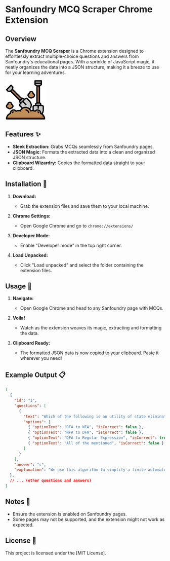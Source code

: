 # Sanfoundry MCQ Scraper Chrome Extension

## Overview

The **Sanfoundry MCQ Scraper** is a Chrome extension designed to effortlessly extract multiple-choice questions and answers from Sanfoundry's educational pages. With a sprinkle of JavaScript magic, it neatly organizes the data into a JSON structure, making it a breeze to use for your learning adventures.

![Sanfoundry MCQ Scraper](./images/icon128.png)

## Features ✨

- **Sleek Extraction:** Grabs MCQs seamlessly from Sanfoundry pages.
- **JSON Magic:** Formats the extracted data into a clean and organized JSON structure.
- **Clipboard Wizardry:** Copies the formatted data straight to your clipboard.

## Installation 🚀

1. **Download:**
   - Grab the extension files and save them to your local machine.

2. **Chrome Settings:**
   - Open Google Chrome and go to `chrome://extensions/`

3. **Developer Mode:**
   - Enable "Developer mode" in the top right corner.

4. **Load Unpacked:**
   - Click "Load unpacked" and select the folder containing the extension files.

## Usage 🎉

1. **Navigate:**
   - Open Google Chrome and head to any Sanfoundry page with MCQs.

2. **Voila!**
   - Watch as the extension weaves its magic, extracting and formatting the data.

3. **Clipboard Ready:**
   - The formatted JSON data is now copied to your clipboard. Paste it wherever you need!

## Example Output 📋

```json
[
  {
    "id": "1",
    "questions": [
      {
        "text": "Which of the following is an utility of state elimination phenomenon?",
        "options": [
          { "optionText": "DFA to NFA", "isCorrect": false },
          { "optionText": "NFA to DFA", "isCorrect": false },
          { "optionText": "DFA to Regular Expression", "isCorrect": true },
          { "optionText": "All of the mentioned", "isCorrect": false }
        ]
      }
    ],
    "answer": "c",
    "explanation": "We use this algorithm to simplify a finite automaton to regular expression or vice versa. We eliminate states while converting given finite automata to its corresponding regular expression."
  },
  // ... (other questions and answers)
]

```

## Notes 📝

- Ensure the extension is enabled on Sanfoundry pages.
- Some pages may not be supported, and the extension might not work as expected.

## License 📄

This project is licensed under the [MIT License].


